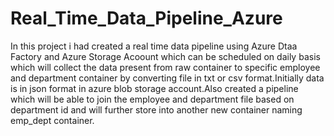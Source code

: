 # Real_Time_Data_Pipeline_Azure
In this project i had created a real time data pipeline using Azure Dtaa Factory and Azure Storage Acoount which can be scheduled on daily basis which will collect the data present from raw container to specific employee and department container by converting file in txt or csv format.Initially data is in json format in azure blob storage account.Also created a pipeline which will be able to join the employee and department file based on department id and will further store into another new container naming emp_dept container.
